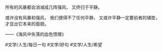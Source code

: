 所有的风暴都会消减成几阵强风，
又终归于平静。

或许没有风暴和强风，
我们便得不了任何平静，
又或许平静一定要前者的铺垫，
才显出它本来的面貌。

——《海风中失落的血色馈赠》

#文学/人生/每日一句 #文学/好句 #文学/人生/希望 